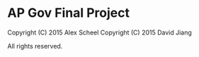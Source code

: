 # AP Gov Final Project
Copyright (C) 2015 Alex Scheel
Copyright (C) 2015 David Jiang

All rights reserved.
